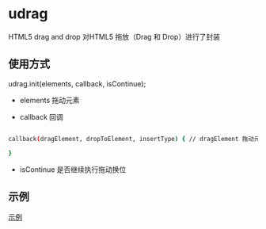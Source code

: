 # udrag
HTML5 drag and drop
对HTML5 拖放（Drag 和 Drop）进行了封装

## 使用方式

udrag.init(elements, callback, isContinue);

- elements 拖动元素

- callback 回调

``` bash

callback(dragElement, dropToElement, insertType) { // dragElement 拖动元素 dropToElement 拖动到对应的元素 insertType 拖动后的插入类型

}

```

- isContinue 是否继续执行拖动换位
## 示例

[示例](https://jsbin.com/hetijat/edit?html,css,js,output)
